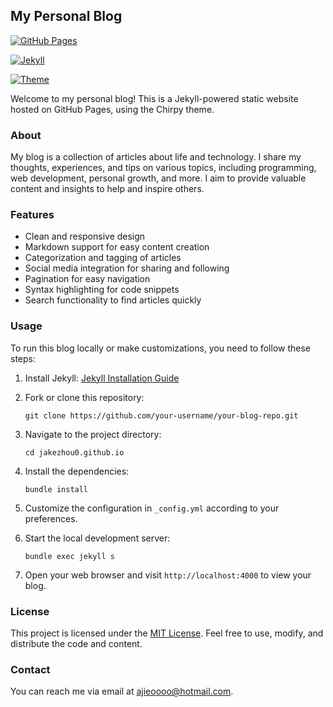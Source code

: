 ## My Personal Blog
<!-- test -->
[![GitHub Pages](https://img.shields.io/badge/GitHub-Pages-brightgreen)](https://your-blog-url.com)

[![Jekyll](https://img.shields.io/badge/Jekyll-4.2+-blue)](https://jekyllrb.com/)

[![Theme](https://img.shields.io/badge/Theme-Chirpy-orange)](https://github.com/cotes2020/jekyll-theme-chirpy)

Welcome to my personal blog! This is a Jekyll-powered static website hosted on GitHub Pages, using the Chirpy theme.

### About

My blog is a collection of articles about life and technology. I share my thoughts, experiences, and tips on various topics, including programming, web development, personal growth, and more. I aim to provide valuable content and insights to help and inspire others.

### Features

- Clean and responsive design
- Markdown support for easy content creation
- Categorization and tagging of articles
- Social media integration for sharing and following
- Pagination for easy navigation
- Syntax highlighting for code snippets
- Search functionality to find articles quickly

### Usage

To run this blog locally or make customizations, you need to follow these steps:

1. Install Jekyll: [Jekyll Installation Guide](https://jekyllrb.com/docs/installation/)
2. Fork or clone this repository:

   ```shell
   git clone https://github.com/your-username/your-blog-repo.git
   ```

3. Navigate to the project directory:

   ```shell
   cd jakezhou0.github.io
   ```

4. Install the dependencies:

   ```shell
   bundle install
   ```

5. Customize the configuration in `_config.yml` according to your preferences.
6. Start the local development server:

   ```shell
   bundle exec jekyll s
   ```

7. Open your web browser and visit `http://localhost:4000` to view your blog.

<!-- ## Contributing

I appreciate contributions, feedback, and bug reports. If you want to contribute to this project, please follow the guidelines in the [Contributing](CONTRIBUTING.md) file. -->

### License

This project is licensed under the [MIT License](LICENSE). Feel free to use, modify, and distribute the code and content.

### Contact

You can reach me via email at ajieoooo@hotmail.com.
